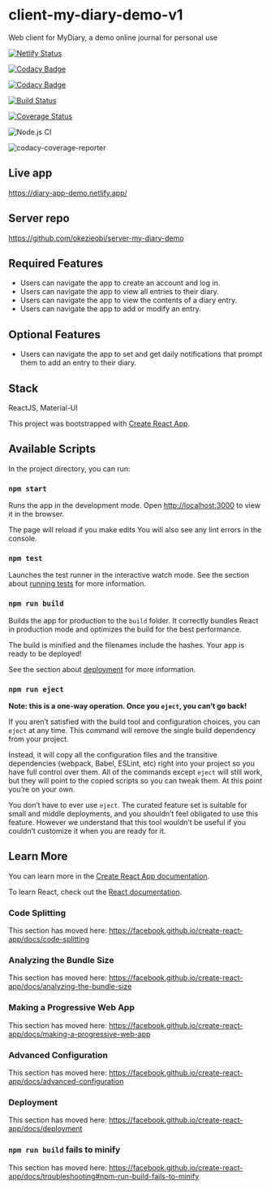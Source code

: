 # client-my-diary-demo-v1

Web client for MyDiary, a demo online journal for personal use

[![Netlify Status](https://api.netlify.com/api/v1/badges/e54b2167-63be-4b0e-8773-b72d72660f00/deploy-status)](https://app.netlify.com/sites/diary-app-demo/deploys)

[![Codacy Badge](https://app.codacy.com/project/badge/Grade/ecd44881e1ea4364afe36a9f963ad44f)](https://www.codacy.com/manual/okezieobi/client-my-diary-demo?utm_source=github.com&amp;utm_medium=referral&amp;utm_content=okezieobi/client-my-diary-demo&amp;utm_campaign=Badge_Grade)

[![Codacy Badge](https://app.codacy.com/project/badge/Coverage/ecd44881e1ea4364afe36a9f963ad44f)](https://www.codacy.com/gh/okezieobi/client-my-diary-demo/dashboard?utm_source=github.com&utm_medium=referral&utm_content=okezieobi/client-my-diary-demo&utm_campaign=Badge_Coverage)

[![Build Status](https://travis-ci.org/okezieobi/client-my-diary-demo.svg?branch=main)](https://travis-ci.org/okezieobi/client-my-diary-demo)

[![Coverage Status](https://coveralls.io/repos/github/okezieobi/client-my-diary-demo/badge.svg?branch=main)](https://coveralls.io/github/okezieobi/client-my-diary-demo?branch=main)

![Node.js CI](https://github.com/okezieobi/client-my-diary-demo/workflows/Node.js%20CI/badge.svg)

![codacy-coverage-reporter](https://github.com/okezieobi/client-my-diary-demo/workflows/codacy-coverage-reporter/badge.svg)

## Live app

<https://diary-app-demo.netlify.app/>

## Server repo

<https://github.com/okezieobi/server-my-diary-demo>

## Required Features

- Users can navigate the app to create an account and log in.
- Users can navigate the app to view all entries to their diary.
- Users can navigate the app to view the contents of a diary entry.
- Users can navigate the app to add or modify an entry.

## Optional Features

- Users can navigate the app to set and get daily notifications that prompt them to add an entry to their diary.

## Stack

ReactJS, Material-UI

This project was bootstrapped with [Create React App](https://github.com/facebook/create-react-app).

## Available Scripts

In the project directory, you can run:

### `npm start`

Runs the app in the development mode.
Open [http://localhost:3000](http://localhost:3000) to view it in the browser.

The page will reload if you make edits
You will also see any lint errors in the console.

### `npm test`

Launches the test runner in the interactive watch mode.
See the section about [running tests](https://facebook.github.io/create-react-app/docs/running-tests) for more information.

### `npm run build`

Builds the app for production to the `build` folder.
It correctly bundles React in production mode and optimizes the build for the best performance.

The build is minified and the filenames include the hashes.
Your app is ready to be deployed!

See the section about [deployment](https://facebook.github.io/create-react-app/docs/deployment) for more information.

### `npm run eject`

**Note: this is a one-way operation. Once you `eject`, you can’t go back!**

If you aren’t satisfied with the build tool and configuration choices, you can `eject` at any time. This command will remove the single build dependency from your project.

Instead, it will copy all the configuration files and the transitive dependencies (webpack, Babel, ESLint, etc) right into your project so you have full control over them. All of the commands except `eject` will still work, but they will point to the copied scripts so you can tweak them. At this point you’re on your own.

You don’t have to ever use `eject`. The curated feature set is suitable for small and middle deployments, and you shouldn’t feel obligated to use this feature. However we understand that this tool wouldn’t be useful if you couldn’t customize it when you are ready for it.

## Learn More

You can learn more in the [Create React App documentation](https://facebook.github.io/create-react-app/docs/getting-started).

To learn React, check out the [React documentation](https://reactjs.org/).

### Code Splitting

This section has moved here: <https://facebook.github.io/create-react-app/docs/code-splitting>

### Analyzing the Bundle Size

This section has moved here: <https://facebook.github.io/create-react-app/docs/analyzing-the-bundle-size>

### Making a Progressive Web App

This section has moved here: <https://facebook.github.io/create-react-app/docs/making-a-progressive-web-app>

### Advanced Configuration

This section has moved here: <https://facebook.github.io/create-react-app/docs/advanced-configuration>

### Deployment

This section has moved here: <https://facebook.github.io/create-react-app/docs/deployment>

### `npm run build` fails to minify

This section has moved here: <https://facebook.github.io/create-react-app/docs/troubleshooting#npm-run-build-fails-to-minify>
